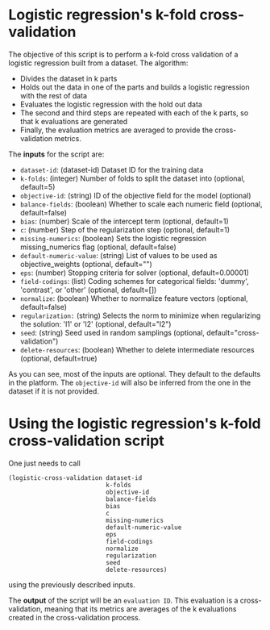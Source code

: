 # Logistic regression's k-fold cross-validation

The objective of this script is to perform a k-fold cross validation of a
logistic regression built from a dataset. The algorithm:

- Divides the dataset in k parts
- Holds out the data in one of the parts and builds a logistic regression
  with the rest of data
- Evaluates the logistic regression with the hold out data
- The second and third steps are repeated with each of the k parts, so that
  k evaluations are generated
- Finally, the evaluation metrics are averaged to provide the cross-validation
  metrics.

The **inputs** for the script are:

* `dataset-id`: (dataset-id) Dataset ID for the training data
* `k-folds`: (integer) Number of folds to split the dataset into (optional,
                       default=5)
* `objective-id`: (string) ID of the objective field for the model (optional)
* `balance-fields`: (boolean) Whether to scale each numeric field (optional,
                              default=false)
* `bias`: (number) Scale of the intercept term (optional, default=1)
* `c`: (number) Step of the regularization step (optional, default=1)
* `missing-numerics`: (boolean) Sets the logistic regression missing_numerics
                                flag (optional, default=false)
* `default-numeric-value`: (string) List of values to be used as
                                    objective_weights (optional, default="")
* `eps`: (number) Stopping criteria for solver (optional, default=0.00001)
* `field-codings`: (list) Coding schemes for categorical fields: 'dummy',
                          'contrast', or 'other' (optional, default=[])
* `normalize`: (boolean) Whether to normalize feature vectors
                         (optional, default=false)
* `regularization:` (string) Selects the norm to minimize when regularizing
                             the solution: 'l1' or 'l2' (optional,
                             default="l2")
* `seed`: (string) Seed used in random samplings (optional,
                   default="cross-validation")
* `delete-resources`: (boolean) Whether to delete intermediate resources (optional, default=true)

As you can see, most of the inputs are optional. They default to the defaults
in the platform. The `objective-id` will also be inferred from the one in
the dataset if it is not provided.

# Using the logistic regression's k-fold cross-validation script

One just needs to call

```
(logistic-cross-validation dataset-id
                           k-folds
                           objective-id
                           balance-fields
                           bias
                           c
                           missing-numerics
                           default-numeric-value
                           eps
                           field-codings
                           normalize
                           regularization
                           seed
                           delete-resources)
```

using the previously described inputs.

The **output** of the script will be an `evaluation ID`. This evaluation is a
cross-validation, meaning that its metrics are averages of the k evaluations
created in the cross-validation process.
